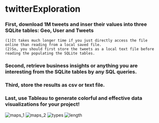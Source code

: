 # twitterExploration

###  First, download 1M tweets and inser their values into three SQLite tables: Geo, User and Tweets
    (1)It takes much longer time if you just directly access the file online than reading from a local saved file.
    (2)So, you should first store the tweets as a local text file before reading the populating the SQLite tables.

###  Second, retrieve business insights or anything you are interesting from the SQLite tables by any SQL queries.

###  Third, store the results as csv or text file.

###  Last, use Tableau to generate colorful and effective data visualizations for your project!
![maps_1](https://user-images.githubusercontent.com/27776652/32145485-61592790-bc97-11e7-969c-3d614d796f04.png)
![maps_2](https://user-images.githubusercontent.com/27776652/32145486-616a0f60-bc97-11e7-8f3a-1fd5e639ad26.png)
![types](https://user-images.githubusercontent.com/27776652/32145487-61794e94-bc97-11e7-893f-06cf8a1832c8.png)
![length](https://user-images.githubusercontent.com/27776652/32145489-618b3b7c-bc97-11e7-8178-a39d1e8f1d64.png)
